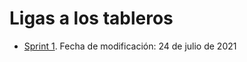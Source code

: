 Ligas a los tableros
====================

* [Sprint 1](https://miro.com/app/board/o9J_l5tB5v0=/).  Fecha de modificación: 24 de julio de 2021
